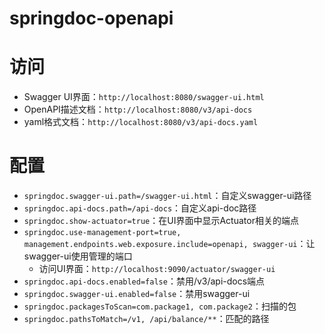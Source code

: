 # springdoc-openapi

# 访问

- Swagger UI界面：`http://localhost:8080/swagger-ui.html`
- OpenAPI描述文档：`http://localhost:8080/v3/api-docs`
- yaml格式文档：`http://localhost:8080/v3/api-docs.yaml`

# 配置

- `springdoc.swagger-ui.path=/swagger-ui.html`：自定义swagger-ui路径
- `springdoc.api-docs.path=/api-docs`：自定义api-doc路径
- `springdoc.show-actuator=true`：在UI界面中显示Actuator相关的端点
- `springdoc.use-management-port=true, management.endpoints.web.exposure.include=openapi, swagger-ui`：让swagger-ui使用管理的端口
  - 访问UI界面：`http://localhost:9090/actuator/swagger-ui`
- `springdoc.api-docs.enabled=false`：禁用/v3/api-docs端点
- `springdoc.swagger-ui.enabled=false`：禁用swagger-ui
- `springdoc.packagesToScan=com.package1, com.package2`：扫描的包
- `springdoc.pathsToMatch=/v1, /api/balance/**`：匹配的路径
